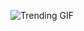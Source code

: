 ![Trending GIF](https://media4.giphy.com/media/v1.Y2lkPThiYjIxNzcyazA0OHNjcWNtbGVtNjA1ZDYzd3N4a3hndTAwdTFlbTNydGZnNHBnbSZlcD12MV9naWZzX3NlYXJjaCZjdD1n/xUPGcEliCc7bETyfO8/giphy.gif)
